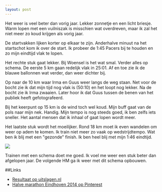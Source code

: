 ```yaml
---
layout: post
---
```


Het weer is veel beter dan vorig jaar. Lekker zonnetje en een licht briesje. Warm lopen met een vuilniszak is misschien wat overdreven, maar ik zal het niet meer zo koud krijgen als vorig jaar.

De startvakken lijken korter op elkaar te zijn. Anderhalve minuut na het startschot kom ik over de start. Ik probeer de 1:45 Pacers bij te houden en zo mijn eindtijd vlak te lopen.

Het rechte stuk gaat lekker. Bij Woensel is het wat smal. Verder alles op schema. De eerste 5 km gaan redelijk vlak in 25:01. Af en toe zie ik de blauwe ballonnen wat verder, dan weer dichter bij.

Op naar de 10 km waar Irma en Guus weer langs de weg staan. Net voor de bocht zie ik dat mijn tijd nog vlak is (50:10) en het loopt nog lekker. Na de bocht zie ik Irma zwaaien. Later hoor ik dat Guus tussen de benen van het publiek heeft gefotografeerd.

Bij het keerpunt op 15 km is de wind toch wel koud. Mijn buff gaat van de pols naar mijn nek. Handig. Mijn tempo is nog steeds goed, ik ben zelfs iets sneller. Het aantal mensen dat ik inhaal of gaat lopen wordt meer.

Het laatste stuk wordt het moeilijker. Rond 18 km moet ik even wandelen om weer op adem te komen. Ik train niet meer zo vaak op wedstrijdtempo. Wat ben ik blij met een "gezonde" finish. Ik ben heel blij met mijn 1:46 eindtijd.

![](https://s-media-cache-ak0.pinimg.com/236x/51/b7/47/51b74755d191776151703c7d4d559dd5.jpg)

Trainen met een schema doet me goed. Ik voel me weer een stuk beter dan afgelopen jaar. De volgende HM ga ik weer met dit schema opbouwen.

##Links

* [Resultaat op uitslagen.nl](http://evenementen.uitslagen.nl/2014/marathoneindhoven/details.php?s=6207)
* [Halve marathon Eindhoven 2014 op Pinterest](http://www.pinterest.com/erictummers/halve-marathon-eindhoven-2014/)